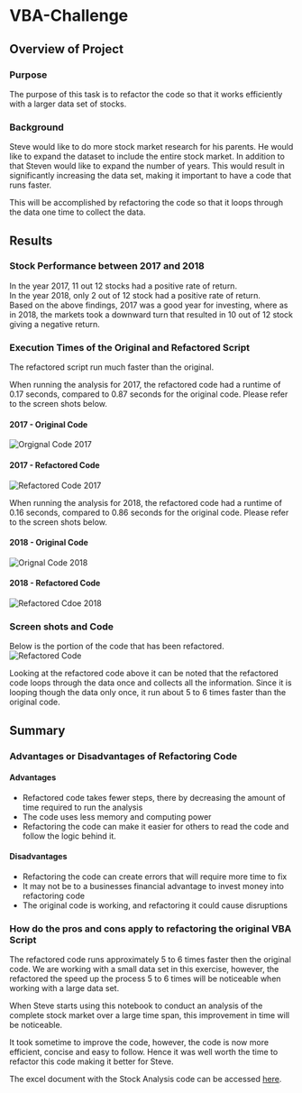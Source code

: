 # VBA-Challenge

## Overview of Project
### Purpose
The purpose of this task is to refactor the code so that it works efficiently with a larger data set of stocks.
### Background
Steve would like to do more stock market research for his parents. He would like to expand the dataset to include the entire stock market. In addition to that Steven would like to expand the number of years. This would result in significantly increasing the data set, making it important to have a code that runs faster.  

This will be accomplished by refactoring the code so that it loops through the data one time to collect the data.

## Results
### Stock Performance between 2017 and 2018

In the year 2017, 11 out 12 stocks had a positive rate of return.  
In the year 2018, only 2 out of 12 stock had a positive rate of return.  
Based on the above findings, 2017 was a good year for investing, where as in 2018, the markets took a downward turn that resulted in 10 out of 12 stock giving a negative return.  




### Execution Times of the Original and Refactored Script
The refactored script run much faster than the original. 

When running the analysis for 2017, the refactored code had a runtime of 0.17 seconds, compared to 0.87 seconds for the original code. Please refer to the screen shots below.

#### 2017 - Original Code
![Orgignal Code 2017](https://github.com/shayanafzal/VBA-Challenge/blob/b005d143354040bbba311a69c4648f2ad32905dc/Resources/VBA_Challenge_2017.png)

#### 2017 - Refactored Code
![Refactored Code 2017](https://github.com/shayanafzal/VBA-Challenge/blob/b005d143354040bbba311a69c4648f2ad32905dc/Resources/VBA_Challenge_2017_Refactored.png)


When running the analysis for 2018, the refactored code had a runtime of 0.16 seconds, compared to 0.86 seconds for the original code. Please refer to the screen shots below.


#### 2018 - Original Code
![Orignal Code 2018](https://github.com/shayanafzal/VBA-Challenge/blob/b005d143354040bbba311a69c4648f2ad32905dc/Resources/VBA_Challenge_2018.png)

#### 2018 - Refactored Code
![Refactored Cdoe 2018](https://github.com/shayanafzal/VBA-Challenge/blob/b005d143354040bbba311a69c4648f2ad32905dc/Resources/VBA_Challenge_2018_Refactored.png)


### Screen shots and Code
Below is the portion of the code that has been refactored. 
![Refactored Code](https://github.com/shayanafzal/VBA-Challenge/blob/0473229ccd1c6351043b7e45906b6826334cb897/Resources/Code%20Refactored.png)

Looking at the refactored code above it can be noted that the refactored code loops through the data once and collects all the information. Since it is looping though the data only once, it run about 5 to 6 times faster than the original code. 

## Summary
### Advantages or Disadvantages of Refactoring Code
#### Advantages
* Refactored code takes fewer steps, there by decreasing the amount of time required to run the analysis
* The code uses less memory and computing power
* Refactoring the code can make it easier for others to read the code and follow the logic behind it.
#### Disadvantages
* Refactoring the code can create errors that will require more time to fix
* It may not be to a businesses financial advantage to invest money into refactoring code
* The original code is working, and refactoring it could cause disruptions

### How do the pros and cons apply to refactoring the original VBA Script
The refactored code runs approximately 5 to 6 times faster then the original code. We are working with a small data set in this exercise, however, the refactored the speed up the process 5 to 6 times will be noticeable when working with a large data set.  

When Steve starts using this notebook to conduct an analysis of the complete stock market over a large time span, this improvement in time will be noticeable.  

It took sometime to improve the code, however, the code is now more efficient, concise and easy to follow. Hence it was well worth the time to refactor this code making it better for Steve.

The excel document with the Stock Analysis code can be accessed
[here](https://github.com/shayanafzal/VBA-Challenge/blob/8e0dc23fc8120bd4d31099274ac275ba37aa4813/VBA_Challenge.xlsm).




